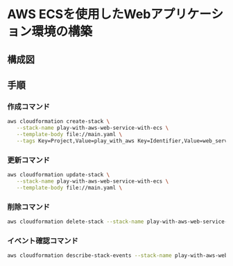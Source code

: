 # AWS ECSを使用したWebアプリケーション環境の構築

## 構成図

## 手順

### 作成コマンド
```sh
aws cloudformation create-stack \
   --stack-name play-with-aws-web-service-with-ecs \
   --template-body file://main.yaml \
   --tags Key=Project,Value=play_with_aws Key=Identifier,Value=web_service_with_ecs
```

### 更新コマンド
```sh
aws cloudformation update-stack \
   --stack-name play-with-aws-web-service-with-ecs \
   --template-body file://main.yaml \
```

### 削除コマンド
```sh
aws cloudformation delete-stack --stack-name play-with-aws-web-service-with-ecs
```

### イベント確認コマンド
```sh
aws cloudformation describe-stack-events --stack-name play-with-aws-web-service-with-ecs
```
